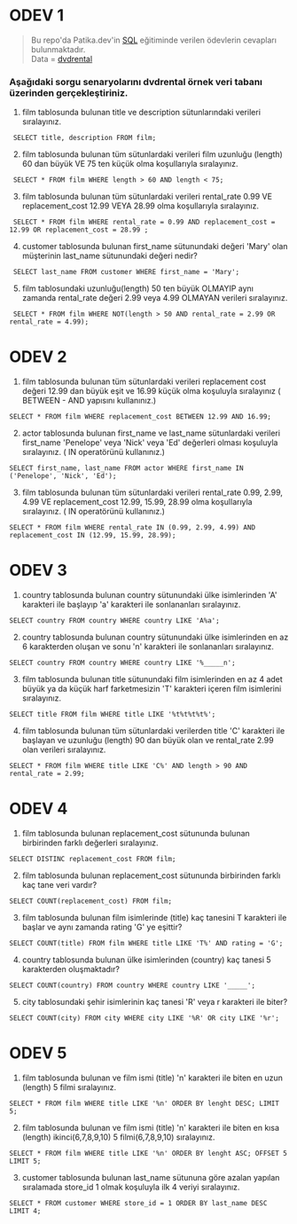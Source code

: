# ODEV 1

> Bu repo'da Patika.dev'in [SQL](https://academy.patika.dev/courses/sql) eğitiminde verilen ödevlerin cevapları bulunmaktadır.  
> Data = [dvdrental](https://www.postgresqltutorial.com/wp-content/uploads/2019/05/dvdrental.zip)

### Aşağıdaki sorgu senaryolarını dvdrental örnek veri tabanı üzerinden gerçekleştiriniz.

1. film tablosunda bulunan title ve description sütunlarındaki verileri sıralayınız.

` 
SELECT title, description FROM film;
` 

2. film tablosunda bulunan tüm sütunlardaki verileri film uzunluğu (length) 60 dan büyük VE 75 ten küçük olma koşullarıyla sıralayınız.

` 
SELECT * FROM film
WHERE length > 60 AND length < 75;
` 

3. film tablosunda bulunan tüm sütunlardaki verileri rental_rate 0.99 VE replacement_cost 12.99 VEYA 28.99 olma koşullarıyla sıralayınız.

` 
SELECT * FROM film
WHERE rental_rate = 0.99 AND replacement_cost = 12.99 OR replacement_cost = 28.99 ;
` 

4. customer tablosunda bulunan first_name sütunundaki değeri 'Mary' olan müşterinin last_name sütunundaki değeri nedir?

` 
SELECT last_name FROM customer
WHERE first_name = 'Mary';
` 

5. film tablosundaki uzunluğu(length) 50 ten büyük OLMAYIP aynı zamanda rental_rate değeri 2.99 veya 4.99 OLMAYAN verileri sıralayınız.

` 
SELECT * FROM film
WHERE NOT(length > 50 AND rental_rate = 2.99 OR rental_rate = 4.99);
`

# ODEV 2

1. film tablosunda bulunan tüm sütunlardaki verileri replacement cost değeri 12.99 dan büyük eşit ve 16.99 küçük olma koşuluyla sıralayınız ( BETWEEN - AND yapısını kullanınız.)

`
SELECT * FROM film
WHERE replacement_cost BETWEEN 12.99 AND 16.99;
`

2. actor tablosunda bulunan first_name ve last_name sütunlardaki verileri first_name 'Penelope' veya 'Nick' veya 'Ed' değerleri olması koşuluyla sıralayınız. ( IN operatörünü kullanınız.)

`
SELECT first_name, last_name FROM actor
WHERE first_name IN ('Penelope', 'Nick', 'Ed');
`

3. film tablosunda bulunan tüm sütunlardaki verileri rental_rate 0.99, 2.99, 4.99 VE replacement_cost 12.99, 15.99, 28.99 olma koşullarıyla sıralayınız. ( IN operatörünü kullanınız.)

`
SELECT * FROM film
WHERE rental_rate IN (0.99, 2.99, 4.99) AND replacement_cost IN (12.99, 15.99, 28.99);
`

# ODEV 3

1. country tablosunda bulunan country sütunundaki ülke isimlerinden 'A' karakteri ile başlayıp 'a' karakteri ile sonlananları sıralayınız.

`
SELECT country FROM country
WHERE country LIKE 'A%a';
`

2. country tablosunda bulunan country sütunundaki ülke isimlerinden en az 6 karakterden oluşan ve sonu 'n' karakteri ile sonlananları sıralayınız.

`
SELECT country FROM country
WHERE country LIKE '%_____n';
`

3. film tablosunda bulunan title sütunundaki film isimlerinden en az 4 adet büyük ya da küçük harf farketmesizin 'T' karakteri içeren film isimlerini sıralayınız.

`
SELECT title FROM film
WHERE title LIKE '%t%t%t%t%';
`

4. film tablosunda bulunan tüm sütunlardaki verilerden title 'C' karakteri ile başlayan ve uzunluğu (length) 90 dan büyük olan ve rental_rate 2.99 olan verileri 
sıralayınız.

`
SELECT * FROM film
WHERE title LIKE 'C%' AND length > 90 AND rental_rate = 2.99;
`

# ODEV 4

1. film tablosunda bulunan replacement_cost sütununda bulunan birbirinden farklı değerleri sıralayınız.

`
SELECT DISTINC replacement_cost FROM film;
`
   
2. film tablosunda bulunan replacement_cost sütununda birbirinden farklı kaç tane veri vardır?

`
SELECT COUNT(replacement_cost) FROM film;
`

3. film tablosunda bulunan film isimlerinde (title) kaç tanesini T karakteri ile başlar ve aynı zamanda rating 'G' ye eşittir?

`
SELECT COUNT(title) FROM film
WHERE title LIKE 'T%' AND rating = 'G';
`

4. country tablosunda bulunan ülke isimlerinden (country) kaç tanesi 5 karakterden oluşmaktadır?

`
SELECT COUNT(country) FROM country
WHERE country LIKE '_____';
`

5. city tablosundaki şehir isimlerinin kaç tanesi 'R' veya r karakteri ile biter?

`
SELECT COUNT(city) FROM city
WHERE city LIKE '%R' OR city LIKE '%r';
`

# ODEV 5

1. film tablosunda bulunan ve film ismi (title) 'n' karakteri ile biten en uzun (length) 5 filmi sıralayınız.

`
SELECT * FROM film
WHERE title LIKE '%n'
ORDER BY lenght DESC;
LIMIT 5;
`

2. film tablosunda bulunan ve film ismi (title) 'n' karakteri ile biten en kısa (length) ikinci(6,7,8,9,10) 5 filmi(6,7,8,9,10) sıralayınız.

`
SELECT * FROM film
WHERE title LIKE '%n'
ORDER BY lenght ASC;
OFFSET 5
LIMIT 5;
`

3. customer tablosunda bulunan last_name sütununa göre azalan yapılan sıralamada store_id 1 olmak koşuluyla ilk 4 veriyi sıralayınız.

`
SELECT * FROM customer
WHERE store_id = 1
ORDER BY last_name DESC
LIMIT 4;
`
